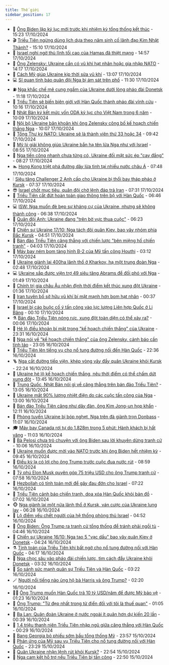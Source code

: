 ```yaml
---
title: Thế giới
sidebar_position: 17
---
```


<!-- dantri-the-gioi:START -->
- 🌋 [Ông Biden lập kỷ lục mới trước khi nhiệm kỳ tổng thống kết thúc](https://dantri.com.vn/the-gioi/ong-biden-lap-ky-luc-moi-truoc-khi-nhiem-ky-tong-thong-ket-thuc-20241017221338551.htm) - 15:23 17/10/2024
- 🎬 [Triều Tiên ngừng dùng lịch dựa theo năm sinh cố lãnh đạo Kim Nhật Thành?](https://dantri.com.vn/the-gioi/trieu-tien-ngung-dung-lich-dua-theo-nam-sinh-co-lanh-dao-kim-nhat-thanh-20241017214915066.htm) - 15:10 17/10/2024
- 🧰 [Israel nghi ngờ thủ lĩnh tối cao của Hamas đã thiệt mạng](https://dantri.com.vn/the-gioi/israel-nghi-ngo-thu-linh-toi-cao-cua-hamas-da-thiet-mang-20241017214730254.htm) - 14:57 17/10/2024
- 🌋 [Ông Zelensky: Ukraine cần có vũ khí hạt nhân hoặc gia nhập NATO](https://dantri.com.vn/the-gioi/ong-zelensky-ukraine-can-co-vu-khi-hat-nhan-hoac-gia-nhap-nato-20241017211356700.htm) - 14:17 17/10/2024
- 🗽 [Cách Mỹ giúp Ukraine kịp thời sửa vũ khí](https://dantri.com.vn/the-gioi/cach-my-giup-ukraine-kip-thoi-sua-vu-khi-20241017200021724.htm) - 13:07 17/10/2024
- 💻 [Sĩ quan tình báo quân đội Nga bị ám sát trên phố](https://dantri.com.vn/the-gioi/si-quan-tinh-bao-quan-doi-nga-bi-am-sat-tren-pho-20241017182617343.htm) - 11:30 17/10/2024
- ⛽️ [Nga khắc chế mê cung ngầm của Ukraine dưới lòng pháo đài Donetsk](https://dantri.com.vn/the-gioi/nga-khac-che-me-cung-ngam-cua-ukraine-duoi-long-phao-dai-donetsk-20241017173340867.htm) - 11:18 17/10/2024
- 🤩 [Triều Tiên sẽ biến biên giới với Hàn Quốc thành pháo đài vĩnh cửu](https://dantri.com.vn/the-gioi/trieu-tien-se-bien-bien-gioi-voi-han-quoc-thanh-phao-dai-vinh-cuu-20241017163327987.htm) - 10:16 17/10/2024
- 🧐 [Nhật Bản ký kết mức vốn ODA kỷ lục cho Việt Nam trong 6 năm](https://dantri.com.vn/the-gioi/nhat-ban-ky-ket-muc-von-oda-ky-luc-cho-viet-nam-trong-6-nam-20241017170056839.htm) - 10:09 17/10/2024
- 🎊 [Nội bộ Ukraine băn khoăn khi ông Zelensky công bố kế hoạch chiến thắng Nga](https://dantri.com.vn/the-gioi/noi-bo-ukraine-ban-khoan-khi-ong-zelensky-cong-bo-ke-hoach-chien-thang-nga-20241017162858568.htm) - 10:07 17/10/2024
- 📝 [Tổng Thư ký NATO: Ukraine sẽ là thành viên thứ 33 hoặc 34](https://dantri.com.vn/the-gioi/tong-thu-ky-nato-ukraine-se-la-thanh-vien-thu-33-hoac-34-20241017163332574.htm) - 09:42 17/10/2024
- 🤡 [Mỹ lý giải không giúp Ukraine bắn hạ tên lửa Nga như với Israel](https://dantri.com.vn/the-gioi/my-ly-giai-khong-giup-ukraine-ban-ha-ten-lua-nga-nhu-voi-israel-20241017152707613.htm) - 08:55 17/10/2024
- 🥷 [Nga tiến công nhanh chưa từng có, Ukraine đối mặt sức ép &quot;cay đắng&quot;](https://dantri.com.vn/the-gioi/nga-tien-cong-nhanh-chua-tung-co-ukraine-doi-mat-suc-ep-cay-dang-20241017151502179.htm) - 08:27 17/10/2024
- 🏊 [Hong Kong triệt phá đường dây lừa tình tại nhiều nước châu Á](https://dantri.com.vn/the-gioi/hong-kong-triet-pha-duong-day-lua-tinh-tai-nhieu-nuoc-chau-a-20241017144620456.htm) - 07:48 17/10/2024
- 🕯 [Siêu tăng Challenger 2 Anh cấp cho Ukraine bị thổi bay tháp pháo ở Kursk](https://dantri.com.vn/the-gioi/sieu-tang-challenger-2-anh-cap-cho-ukraine-bi-thoi-bay-thap-phao-o-kursk-20241017142523611.htm) - 07:37 17/10/2024
- 😎 [Israel chốt mục tiêu, quân đội chờ lệnh đáp trả Iran](https://dantri.com.vn/the-gioi/israel-chot-muc-tieu-quan-doi-cho-lenh-dap-tra-iran-20241017142509721.htm) - 07:31 17/10/2024
- 🌈 [Triều Tiên cắt đứt hoàn toàn giao thông trên bộ với Hàn Quốc](https://dantri.com.vn/the-gioi/trieu-tien-cat-dut-hoan-toan-giao-thong-tren-bo-voi-han-quoc-20241017133842179.htm) - 06:46 17/10/2024
- 💻 [ISW: Nga muốn đè bẹp sự kháng cự của Ukraine, nhưng sẽ không thành công](https://dantri.com.vn/the-gioi/isw-nga-muon-de-bep-su-khang-cu-cua-ukraine-nhung-se-khong-thanh-cong-20241017124501301.htm) - 06:38 17/10/2024
- 🤖 [Quân đội Anh: Ukraine đang &quot;trên bờ vực thua cuộc&quot;](https://dantri.com.vn/the-gioi/quan-doi-anh-ukraine-dang-tren-bo-vuc-thua-cuoc-20241017121524076.htm) - 06:23 17/10/2024
- 🦏 [Chiến sự Ukraine 17/10: Nga tách đôi quân Kiev, bao vây nhóm phía Bắc Kursk](https://dantri.com.vn/the-gioi/chien-su-ukraine-1710-nga-tach-doi-quan-kiev-bao-vay-nhom-phia-bac-kursk-20241017104512172.htm) - 04:51 17/10/2024
- 🌁 [Bán đảo Triều Tiên căng thẳng với chiến lược &quot;bên miệng hố chiến tranh&quot;](https://dantri.com.vn/the-gioi/ban-dao-trieu-tien-cang-thang-voi-chien-luoc-ben-mieng-ho-chien-tranh-20241017093200896.htm) - 04:03 17/10/2024
- 🐘 [Máy bay ném bom tàng hình B-2 của Mỹ tấn công Houthi](https://dantri.com.vn/the-gioi/may-bay-nem-bom-tang-hinh-b-2-cua-my-tan-cong-houthi-20241017094551982.htm) - 03:12 17/10/2024
- 🥷 [Ukraine giành lại 400ha lãnh thổ ở Kharkov, hạ một trung đoàn Nga](https://dantri.com.vn/the-gioi/ukraine-gianh-lai-400ha-lanh-tho-o-kharkov-ha-mot-trung-doan-nga-20241017093808494.htm) - 02:48 17/10/2024
- 💻 [Ukraine sắp được viện trợ 49 siêu tăng Abrams để đối phó với Nga](https://dantri.com.vn/the-gioi/ukraine-sap-duoc-vien-tro-49-sieu-tang-abrams-de-doi-pho-voi-nga-20241017072244999.htm) - 01:49 17/10/2024
- 🎡 [Chính trị gia châu Âu nhận định thời điểm kết thúc xung đột Ukraine](https://dantri.com.vn/the-gioi/chinh-tri-gia-chau-au-nhan-dinh-thoi-diem-ket-thuc-xung-dot-ukraine-20241017081812877.htm) - 01:36 17/10/2024
- 🧰 [Iran tuyên bố sở hữu vũ khí bí mật mạnh hơn bom hạt nhân](https://dantri.com.vn/the-gioi/iran-tuyen-bo-so-huu-vu-khi-bi-mat-manh-hon-bom-hat-nhan-20241017073702779.htm) - 00:37 17/10/2024
- 🥸 [Israel bị cáo buộc cố ý tấn công vào lực lượng Liên hợp Quốc ở Li Băng](https://dantri.com.vn/the-gioi/israel-bi-cao-buoc-co-y-tan-cong-vao-luc-luong-lien-hop-quoc-o-li-bang-20241017070856167.htm) - 00:10 17/10/2024
- ⚗️ [Bán đảo Triều Tiên nóng rực, xung đột toàn diện có thể xảy ra?](https://dantri.com.vn/the-gioi/ban-dao-trieu-tien-nong-ruc-xung-dot-toan-dien-co-the-xay-ra-20241017065831826.htm) - 00:06 17/10/2024
- 🌮 [Hé lộ điều khoản bí mật trong &quot;kế hoạch chiến thắng&quot; của Ukraine](https://dantri.com.vn/the-gioi/he-lo-dieu-khoan-bi-mat-trong-ke-hoach-chien-thang-cua-ukraine-20241017062335436.htm) - 23:31 16/10/2024
- 🎃 [Nga nói về &quot;kế hoạch chiến thắng&quot; của ông Zelensky, cảnh báo cần tỉnh táo](https://dantri.com.vn/the-gioi/nga-noi-ve-ke-hoach-chien-thang-cua-ong-zelensky-canh-bao-can-tinh-tao-20241016193156090.htm) - 23:05 16/10/2024
- 💫 [Triều Tiên lên tiếng vụ cho nổ tung đường nối đến Hàn Quốc](https://dantri.com.vn/the-gioi/trieu-tien-len-tieng-vu-cho-no-tung-duong-noi-den-han-quoc-20241017052916005.htm) - 22:36 16/10/2024
- 🪜 [Nga cắt đường tiếp viện, khép vòng vây đẩy quân Ukraine khỏi Kursk](https://dantri.com.vn/the-gioi/nga-cat-duong-tiep-vien-khep-vong-vay-day-quan-ukraine-khoi-kursk-20241017000656125.htm) - 22:24 16/10/2024
- 🌋 [Ukraine hé lộ kế hoạch chiến thắng, nêu thời điểm có thể chấm dứt xung đột](https://dantri.com.vn/the-gioi/ukraine-he-lo-ke-hoach-chien-thang-neu-thoi-diem-co-the-cham-dut-xung-dot-20241016195511801.htm) - 13:45 16/10/2024
- 🦏 [Trung Quốc, Nhật Bản nói gì về căng thẳng trên bán đảo Triều Tiên?](https://dantri.com.vn/the-gioi/trung-quoc-nhat-ban-noi-gi-ve-cang-thang-tren-ban-dao-trieu-tien-20241016163221133.htm) - 13:05 16/10/2024
- 👀 [Ukraine mất 90% lượng nhiệt điện do các cuộc tấn công của Nga](https://dantri.com.vn/the-gioi/ukraine-mat-90-luong-nhiet-dien-do-cac-cuoc-tan-cong-cua-nga-20241016155902890.htm) - 13:00 16/10/2024
- 🧰 [Bán đảo Triều Tiên căng như dây đàn, ông Kim Jong-un họp khẩn](https://dantri.com.vn/the-gioi/ban-dao-trieu-tien-cang-nhu-day-dan-ong-kim-jong-un-hop-khan-20241016182442042.htm) - 12:11 16/10/2024
- 🚀 [Phòng tuyến Ukraine bị bóp nghẹt, Nga trên đà giành trọn Donbass](https://dantri.com.vn/the-gioi/phong-tuyen-ukraine-bi-bop-nghet-nga-tren-da-gianh-tron-donbass-20241016080753306.htm) - 11:07 16/10/2024
- 🎓 [Máy bay Canada rơi tự do 1.828m trong 5 phút: Hành khách bị hất văng](https://dantri.com.vn/the-gioi/may-bay-canada-roi-tu-do-1828m-trong-5-phut-hanh-khach-bi-hat-vang-20241016172414466.htm) - 11:03 16/10/2024
- 🥸 [Bà Pelosi chưa trò chuyện với ông Biden sau lời khuyên dừng tranh cử](https://dantri.com.vn/the-gioi/ba-pelosi-chua-tro-chuyen-voi-ong-biden-sau-loi-khuyen-dung-tranh-cu-20241016170151081.htm) - 10:06 16/10/2024
- 🦅 [Ukraine muốn được mời vào NATO trước khi ông Biden hết nhiệm kỳ](https://dantri.com.vn/the-gioi/ukraine-muon-duoc-moi-vao-nato-truoc-khi-ong-biden-het-nhiem-ky-20241016162857443.htm) - 09:45 16/10/2024
- 🤭 [Điều kỳ lạ có lợi cho ông Trump trước cuộc đua nước rút](https://dantri.com.vn/the-gioi/dieu-ky-la-co-loi-cho-ong-trump-truoc-cuoc-dua-nuoc-rut-20241016151145321.htm) - 08:59 16/10/2024
- 🤖 [Tỷ phú Elon Musk quyên góp 75 triệu USD cho ông Trump tranh cử](https://dantri.com.vn/the-gioi/ty-phu-elon-musk-quyen-gop-75-trieu-usd-cho-ong-trump-tranh-cu-20241016142212954.htm) - 07:58 16/10/2024
- 🐲 [Hezbollah có tính toán mới để gây đau đớn cho Israel](https://dantri.com.vn/the-gioi/hezbollah-co-tinh-toan-moi-de-gay-dau-don-cho-israel-20241016140156892.htm) - 07:22 16/10/2024
- 🫣 [Triều Tiên cảnh báo chiến tranh, dọa xóa Hàn Quốc khỏi bản đồ](https://dantri.com.vn/the-gioi/trieu-tien-canh-bao-chien-tranh-doa-xoa-han-quoc-khoi-ban-do-20241016134823017.htm) - 07:02 16/10/2024
- 🐵 [Nga giành lại một nửa lãnh thổ ở Kursk, ván cược của Ukraine lung lay](https://dantri.com.vn/the-gioi/nga-gianh-lai-mot-nua-lanh-tho-o-kursk-van-cuoc-cua-ukraine-lung-lay-20241016115227433.htm) - 06:28 16/10/2024
- 🫶 [Lộ điểm yếu chết người của hệ thống phòng thủ Israel](https://dantri.com.vn/the-gioi/lo-diem-yeu-chet-nguoi-cua-he-thong-phong-thu-israel-20241016113523042.htm) - 04:52 16/10/2024
- 💃 [Ông Biden: Ông Trump ra tranh cử tổng thống để tránh phải ngồi tù](https://dantri.com.vn/the-gioi/ong-biden-ong-trump-ra-tranh-cu-tong-thong-de-tranh-phai-ngoi-tu-20241016111318446.htm) - 04:46 16/10/2024
- 💫 [Chiến sự Ukraine 16/10: Nga tạo 5 &quot;vạc dầu&quot; bao vây quân Kiev ở Donetsk](https://dantri.com.vn/the-gioi/chien-su-ukraine-1610-nga-tao-5-vac-dau-bao-vay-quan-kiev-o-donetsk-20241016110759855.htm) - 04:24 16/10/2024
- ⚗️ [Tính toán của Triều Tiên khi bất ngờ cho nổ tung đường nối với Hàn Quốc](https://dantri.com.vn/the-gioi/tinh-toan-cua-trieu-tien-khi-bat-ngo-cho-no-tung-duong-noi-voi-han-quoc-20241016110905533.htm) - 04:17 16/10/2024
- 🥷 [Nga chọc sâu vào pháo đài chiến lược, tìm cách đẩy Ukraine khỏi Donetsk](https://dantri.com.vn/the-gioi/nga-choc-sau-vao-phao-dai-chien-luoc-tim-cach-day-ukraine-khoi-donetsk-20241016102004641.htm) - 03:32 16/10/2024
- 🥸 [So sánh sức mạnh quân sự Triều Tiên và Hàn Quốc](https://dantri.com.vn/the-gioi/so-sanh-suc-manh-quan-su-trieu-tien-va-han-quoc-20241015212153405.htm) - 03:22 16/10/2024
- 🪄 [Người nổi tiếng nào ủng hộ bà Harris và ông Trump?](https://dantri.com.vn/the-gioi/nguoi-noi-tieng-nao-ung-ho-ba-harris-va-ong-trump-20241016082034825.htm) - 02:20 16/10/2024
- 🧑‍💻 [Ông Trump muốn Hàn Quốc trả 10 tỷ USD/năm để được Mỹ bảo vệ](https://dantri.com.vn/the-gioi/ong-trump-muon-han-quoc-tra-10-ty-usdnam-de-duoc-my-bao-ve-20241016081522548.htm) - 01:23 16/10/2024
- 🤭 [Ông Trump: &quot;Từ đẹp nhất trong từ điển đối với tôi là thuế quan&quot;](https://dantri.com.vn/the-gioi/ong-trump-tu-dep-nhat-trong-tu-dien-doi-voi-toi-la-thue-quan-20241016075004240.htm) - 01:05 16/10/2024
- 🗽 [Ba Lan: Quân đoàn Ukraine ở nước ngoài ít quân hơn dự kiến 20 lần](https://dantri.com.vn/the-gioi/ba-lan-quan-doan-ukraine-o-nuoc-ngoai-it-quan-hon-du-kien-20-lan-20241016072903282.htm) - 00:39 16/10/2024
- 🤖 [1,4 triệu thanh niên Triều Tiên nhập ngũ giữa căng thẳng với Hàn Quốc](https://dantri.com.vn/the-gioi/14-trieu-thanh-nien-trieu-tien-nhap-ngu-giua-cang-thang-voi-han-quoc-20241016064923319.htm) - 00:29 16/10/2024
- 🌈 [Bang Georgia bỏ phiếu sớm bầu tổng thống Mỹ](https://dantri.com.vn/the-gioi/bang-georgia-bo-phieu-som-bau-tong-thong-my-20241016064235863.htm) - 23:57 15/10/2024
- 🤩 [Phản ứng của Mỹ sau vụ Triều Tiên cho nổ tung đường nối với Hàn Quốc](https://dantri.com.vn/the-gioi/phan-ung-cua-my-sau-vu-trieu-tien-cho-no-tung-duong-noi-voi-han-quoc-20241016060415054.htm) - 23:29 15/10/2024
- 🤗 [Quân Ukraine nhận lệnh rút khỏi Kursk?](https://dantri.com.vn/the-gioi/quan-ukraine-nhan-lenh-rut-khoi-kursk-20241016050550837.htm) - 22:54 15/10/2024
- 🙉 [Nga cam kết hỗ trợ nếu Triều Tiên bị tấn công](https://dantri.com.vn/the-gioi/nga-cam-ket-ho-tro-neu-trieu-tien-bi-tan-cong-20241016054033067.htm) - 22:50 15/10/2024<!-- dantri-the-gioi:END -->
